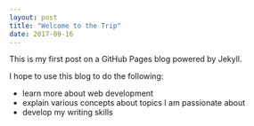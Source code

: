 ```yaml
---
layout: post
title: "Welcome to the Trip"
date: 2017-09-16
---
```


This is my first post on a GitHub Pages blog powered by Jekyll.

I hope to use this blog to do the following:
* learn more about web development
* explain various concepts about topics I am passionate about
* develop my writing skills
